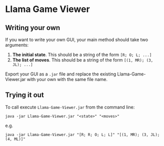 Llama Game Viewer
=================

Writing your own
----------------

If you want to write your own GUI, your main method should take two arguments:

1. **The initial state**. This should be a string of the form `[R; O; L; ...]`  
2. **The list of moves**. This should be a string of the form `[(1, MR); (3, JL); ...]`

Export your GUI as a `.jar` file and replace the existing Llama-Game-Viewer.jar with your own with the same file name.

Trying it out
-------------

To call execute `Llama-Game-Viewer.jar` from the command line: 

`java -jar Llama-Game-Viewer.jar "<state>" "<moves>"`

e.g.

`java -jar Llama-Game-Viewer.jar "[R; R; O; L; L]" "[(1, MR); (3, JL); (4, ML)]"`
